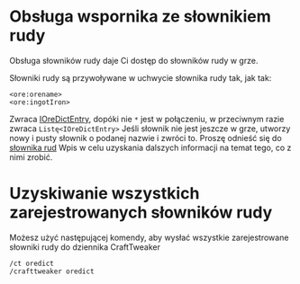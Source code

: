 # Obsługa wspornika ze słownikiem rudy

Obsługa słowników rudy daje Ci dostęp do słowników rudy w grze.

Słowniki rudy są przywoływane w uchwycie słownika rudy tak, jak tak:

```zenscript
<ore:orename>
<ore:ingotIron>
```

Zwraca [IOreDictEntry](/Vanilla/OreDict/IOreDictEntry/), dopóki nie `*` jest w połączeniu, w przeciwnym razie zwraca `Listę<IOreDictEntry>` Jeśli słownik nie jest jeszcze w grze, utworzy nowy i pusty słownik o podanej nazwie i zwróci to. Proszę odnieść się do [słownika rud](/Vanilla/OreDict/IOreDictEntry/) Wpis w celu uzyskania dalszych informacji na temat tego, co z nimi zrobić.

# Uzyskiwanie wszystkich zarejestrowanych słowników rudy

Możesz użyć następującej komendy, aby wysłać wszystkie zarejestrowane słowniki rudy do dziennika CraftTweaker

    /ct oredict
    /crafttweaker oredict